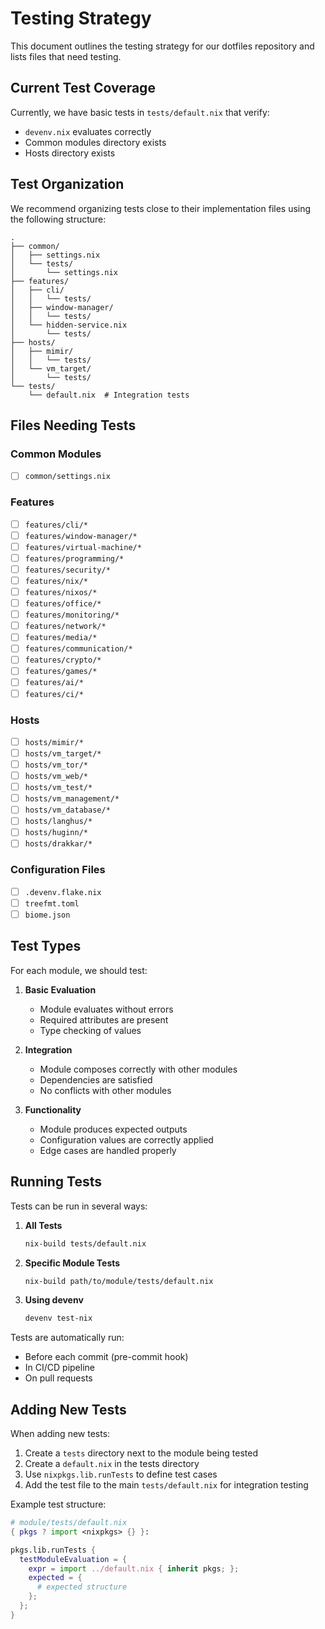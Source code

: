 # Testing Strategy

This document outlines the testing strategy for our dotfiles repository and lists files that need testing.

## Current Test Coverage

Currently, we have basic tests in `tests/default.nix` that verify:
- `devenv.nix` evaluates correctly
- Common modules directory exists
- Hosts directory exists

## Test Organization

We recommend organizing tests close to their implementation files using the following structure:

```
.
├── common/
│   ├── settings.nix
│   └── tests/
│       └── settings.nix
├── features/
│   ├── cli/
│   │   └── tests/
│   ├── window-manager/
│   │   └── tests/
│   └── hidden-service.nix
│       └── tests/
├── hosts/
│   ├── mimir/
│   │   └── tests/
│   └── vm_target/
│       └── tests/
└── tests/
    └── default.nix  # Integration tests
```

## Files Needing Tests

### Common Modules
- [ ] `common/settings.nix`

### Features
- [ ] `features/cli/*`
- [ ] `features/window-manager/*`
- [ ] `features/virtual-machine/*`
- [ ] `features/programming/*`
- [ ] `features/security/*`
- [ ] `features/nix/*`
- [ ] `features/nixos/*`
- [ ] `features/office/*`
- [ ] `features/monitoring/*`
- [ ] `features/network/*`
- [ ] `features/media/*`
- [ ] `features/communication/*`
- [ ] `features/crypto/*`
- [ ] `features/games/*`
- [ ] `features/ai/*`
- [ ] `features/ci/*`

### Hosts
- [ ] `hosts/mimir/*`
- [ ] `hosts/vm_target/*`
- [ ] `hosts/vm_tor/*`
- [ ] `hosts/vm_web/*`
- [ ] `hosts/vm_test/*`
- [ ] `hosts/vm_management/*`
- [ ] `hosts/vm_database/*`
- [ ] `hosts/langhus/*`
- [ ] `hosts/huginn/*`
- [ ] `hosts/drakkar/*`

### Configuration Files
- [ ] `.devenv.flake.nix`
- [ ] `treefmt.toml`
- [ ] `biome.json`

## Test Types

For each module, we should test:

1. **Basic Evaluation**
   - Module evaluates without errors
   - Required attributes are present
   - Type checking of values

2. **Integration**
   - Module composes correctly with other modules
   - Dependencies are satisfied
   - No conflicts with other modules

3. **Functionality**
   - Module produces expected outputs
   - Configuration values are correctly applied
   - Edge cases are handled properly

## Running Tests

Tests can be run in several ways:

1. **All Tests**
   ```bash
   nix-build tests/default.nix
   ```

2. **Specific Module Tests**
   ```bash
   nix-build path/to/module/tests/default.nix
   ```

3. **Using devenv**
   ```bash
   devenv test-nix
   ```

Tests are automatically run:
- Before each commit (pre-commit hook)
- In CI/CD pipeline
- On pull requests

## Adding New Tests

When adding new tests:

1. Create a `tests` directory next to the module being tested
2. Create a `default.nix` in the tests directory
3. Use `nixpkgs.lib.runTests` to define test cases
4. Add the test file to the main `tests/default.nix` for integration testing

Example test structure:
```nix
# module/tests/default.nix
{ pkgs ? import <nixpkgs> {} }:

pkgs.lib.runTests {
  testModuleEvaluation = {
    expr = import ../default.nix { inherit pkgs; };
    expected = {
      # expected structure
    };
  };
}
``` 